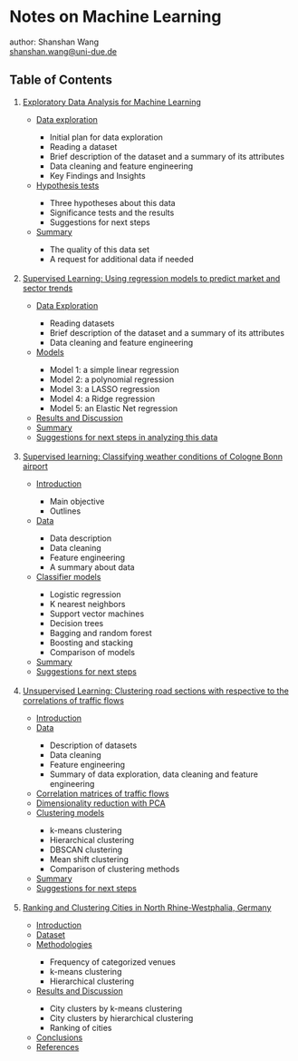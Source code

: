 # Notes on Machine Learning
author: Shanshan Wang\
shanshan.wang@uni-due.de

## Table of Contents
<ol>
<li><a href="https://shannwang.github.io/Machine_Learning/Exploratory_Data_Analysis.html">Exploratory Data Analysis for Machine Learning</a></li>
<ul>
<li><a href="https://shannwang.github.io/Machine_Learning/Exploratory_Data_Analysis.html#data">Data exploration</a></li>
 <ul>
 <li>Initial plan for data exploration</li>
 <li>Reading a dataset</li>
 <li>Brief description of the dataset and a summary of its attributes</li>
 <li>Data cleaning and feature engineering</li>
 <li>Key Findings and Insights</li>
 </ul>
<li><a href="https://shannwang.github.io/Machine_Learning/Exploratory_Data_Analysis.html#tests">Hypothesis tests</a></li>
 <ul>
 <li>Three hypotheses about this data</li>
 <li>Significance tests and the results</li>
 <li>Suggestions for next steps</li>
 </ul> 
<li><a href="https://shannwang.github.io/Machine_Learning/Exploratory_Data_Analysis.html#summary">Summary</a></li>
 <ul>
 <li>The quality of this data set</li>
 <li>A request for additional data if needed</li>
 </ul>
</ul>
<br>
 
 
<li><a href="https://shannwang.github.io/Machine_Learning/Superised_Learning_Regression.html">Supervised Learning: Using regression models to predict market and sector trends</a></li>
<ul>
<li><a href="https://shannwang.github.io/Machine_Learning/Superised_Learning_Regression.html#data">Data Exploration</a></li>
 <ul>
 <li>Reading datasets</li>
 <li>Brief description of the dataset and a summary of its attributes</li>
 <li>Data cleaning and feature engineering</li>
 </ul>
<li><a href="https://shannwang.github.io/Machine_Learning/Superised_Learning_Regression.html#model">Models</a></li>
 <ul>
 <li>Model 1: a simple linear regression</li>
 <li>Model 2: a polynomial regression</li>
 <li>Model 3: a LASSO regression</li>
 <li>Model 4: a Ridge regression</li>
 <li>Model 5: an Elastic Net regression</li>
 </ul>
<li><a href="https://shannwang.github.io/Machine_Learning/Superised_Learning_Regression.html#results">Results and Discussion</a></li>
<li><a href="https://shannwang.github.io/Machine_Learning/Superised_Learning_Regression.html#summary">Summary</a></li>
<li><a href="https://shannwang.github.io/Machine_Learning/Superised_Learning_Regression.html#suggestion">Suggestions for next steps in analyzing this data</a></li>
</ul>
<br>

 
<li><a href="https://shannwang.github.io/Machine_Learning/supervised_learning_classifying_weather_conditions.html">Supervised learning: Classifying weather conditions of Cologne Bonn airport</a></li>
<ul>
<li><a href="https://shannwang.github.io/Machine_Learning/supervised_learning_classifying_weather_conditions.html#introduction">Introduction</a></li>
 <ul>
 <li>Main objective</li>
 <li>Outlines</li>
 </ul>
<li><a href="https://shannwang.github.io/Machine_Learning/supervised_learning_classifying_weather_conditions.html#data">Data</a></li>
 <ul>
 <li>Data description</li>
 <li>Data cleaning</li>
 <li>Feature engineering</li>
 <li>A summary about data</li>
 </ul>
<li><a href="https://shannwang.github.io/Machine_Learning/supervised_learning_classifying_weather_conditions.html#models">Classifier models</a></li>
 <ul>
 <li>Logistic regression</li>
 <li>K nearest neighbors</li>
 <li>Support vector machines </li>
 <li>Decision trees</li>
 <li>Bagging and random forest</li> 
 <li>Boosting and stacking</li>
 <li>Comparison of models</li>
 </ul>
<li><a href="https://shannwang.github.io/Machine_Learning/supervised_learning_classifying_weather_conditions.html#summary">Summary</a></li>
<li><a href="https://shannwang.github.io/Machine_Learning/supervised_learning_classifying_weather_conditions.html#suggestion">Suggestions for next steps</a></li>
</ul> 
<br>

 
<li><a href="https://shannwang.github.io/Machine_Learning/unsupervised_learning_clustering_road_sections.html">Unsupervised Learning: Clustering road sections with respective to the correlations of traffic flows</a></li> 
<ul>
<li><a href="https://shannwang.github.io/Machine_Learning/unsupervised_learning_clustering_road_sections.html#introduction">Introduction</a></li>
<li><a href="https://shannwang.github.io/Machine_Learning/unsupervised_learning_clustering_road_sections.html#data">Data</a></li>
 <ul>
 <li>Description of datasets</li>
 <li>Data cleaning </li>
 <li>Feature engineering</li>
 <li>Summary of data exploration, data cleaning and feature engineering</li>
 </ul>
<li><a href="https://shannwang.github.io/Machine_Learning/unsupervised_learning_clustering_road_sections.html#correlation">Correlation matrices of traffic flows</a></li>
<li><a href="https://shannwang.github.io/Machine_Learning/unsupervised_learning_clustering_road_sections.html#reduce">Dimensionality reduction with PCA</a></li>
<li><a href="https://shannwang.github.io/Machine_Learning/unsupervised_learning_clustering_road_sections.html#model">Clustering models</a></li>
 <ul>
 <li>k-means clustering</li>
 <li>Hierarchical clustering</li>
 <li>DBSCAN clustering</li>
 <li>Mean shift clustering</li>
 <li>Comparison of clustering methods</li>
 </ul>
<li><a href="https://shannwang.github.io/Machine_Learning/unsupervised_learning_clustering_road_sections.html#summary">Summary</a></li>
<li><a href="https://shannwang.github.io/Machine_Learning/unsupervised_learning_clustering_road_sections.html#suggestion">Suggestions for next steps</a></li>
</ul> 
<br>

    
<li><a href="https://shannwang.github.io/Machine_Learning/Clustering_cities_in_NRW.html">Ranking and Clustering Cities in North Rhine-Westphalia, Germany</a></li>
<ul>
<li><a href="https://shannwang.github.io/Machine_Learning/Clustering_cities_in_NRW.html#introduction">Introduction</a></li>
<li><a href="https://shannwang.github.io/Machine_Learning/Clustering_cities_in_NRW.html#data">Dataset</a></li>
<li><a href="https://shannwang.github.io/Machine_Learning/Clustering_cities_in_NRW.html#methodology">Methodologies</a></li>
 <ul>
 <li>Frequency of categorized venues</li>
 <li>k-means clustering</li>
 <li>Hierarchical clustering</li>
 </ul>
<li><a href="https://shannwang.github.io/Machine_Learning/Clustering_cities_in_NRW.html#results">Results and Discussion</a></li>
 <ul>
 <li>City clusters by k-means clustering</li>
 <li>City clusters by hierarchical clustering</li>
 <li>Ranking of cities</li>
 </ul>
<li><a href="https://shannwang.github.io/Machine_Learning/Clustering_cities_in_NRW.html#conclusion">Conclusions</a></li>
<li><a href="https://shannwang.github.io/Machine_Learning/Clustering_cities_in_NRW.html#references">References</a></li>
   
 <br> 




 


    

 

</ol> 
